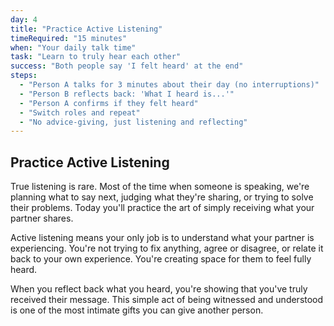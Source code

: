 ```yaml
---
day: 4
title: "Practice Active Listening"
timeRequired: "15 minutes"
when: "Your daily talk time"
task: "Learn to truly hear each other"
success: "Both people say 'I felt heard' at the end"
steps:
  - "Person A talks for 3 minutes about their day (no interruptions)"
  - "Person B reflects back: 'What I heard is...'"
  - "Person A confirms if they felt heard"
  - "Switch roles and repeat"
  - "No advice-giving, just listening and reflecting"
---
```


## Practice Active Listening

True listening is rare. Most of the time when someone is speaking, we're planning what to say next, judging what they're sharing, or trying to solve their problems. Today you'll practice the art of simply receiving what your partner shares.

Active listening means your only job is to understand what your partner is experiencing. You're not trying to fix anything, agree or disagree, or relate it back to your own experience. You're creating space for them to feel fully heard.

When you reflect back what you heard, you're showing that you've truly received their message. This simple act of being witnessed and understood is one of the most intimate gifts you can give another person.